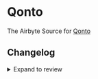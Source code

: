 # Qonto

The Airbyte Source for [Qonto](https://qonto.com)

## Changelog

<details>

  <summary>Expand to review</summary>

| Version | Date       | Pull Request                                             | Subject                           |
| :------ | :--------- | :------------------------------------------------------- | :-------------------------------- |
| 0.3.23 | 2025-08-02 | [61028](https://github.com/airbytehq/airbyte/pull/61028) | Update dependencies |
| 0.3.22 | 2025-05-24 | [60143](https://github.com/airbytehq/airbyte/pull/60143) | Update dependencies |
| 0.3.21 | 2025-05-03 | [59465](https://github.com/airbytehq/airbyte/pull/59465) | Update dependencies |
| 0.3.20 | 2025-04-27 | [59043](https://github.com/airbytehq/airbyte/pull/59043) | Update dependencies |
| 0.3.19 | 2025-04-19 | [57914](https://github.com/airbytehq/airbyte/pull/57914) | Update dependencies |
| 0.3.18 | 2025-04-05 | [57306](https://github.com/airbytehq/airbyte/pull/57306) | Update dependencies |
| 0.3.17 | 2025-03-29 | [56796](https://github.com/airbytehq/airbyte/pull/56796) | Update dependencies |
| 0.3.16 | 2025-03-22 | [56228](https://github.com/airbytehq/airbyte/pull/56228) | Update dependencies |
| 0.3.15 | 2025-03-08 | [55069](https://github.com/airbytehq/airbyte/pull/55069) | Update dependencies |
| 0.3.14 | 2025-02-23 | [54615](https://github.com/airbytehq/airbyte/pull/54615) | Update dependencies |
| 0.3.13 | 2025-02-15 | [53982](https://github.com/airbytehq/airbyte/pull/53982) | Update dependencies |
| 0.3.12 | 2025-02-08 | [53446](https://github.com/airbytehq/airbyte/pull/53446) | Update dependencies |
| 0.3.11 | 2025-02-01 | [52989](https://github.com/airbytehq/airbyte/pull/52989) | Update dependencies |
| 0.3.10 | 2025-01-25 | [52495](https://github.com/airbytehq/airbyte/pull/52495) | Update dependencies |
| 0.3.9 | 2025-01-18 | [51314](https://github.com/airbytehq/airbyte/pull/51314) | Update dependencies |
| 0.3.8 | 2024-12-28 | [50693](https://github.com/airbytehq/airbyte/pull/50693) | Update dependencies |
| 0.3.7 | 2024-12-21 | [50267](https://github.com/airbytehq/airbyte/pull/50267) | Update dependencies |
| 0.3.6 | 2024-12-14 | [49710](https://github.com/airbytehq/airbyte/pull/49710) | Update dependencies |
| 0.3.5 | 2024-12-12 | [49339](https://github.com/airbytehq/airbyte/pull/49339) | Update dependencies |
| 0.3.4 | 2024-12-11 | [49071](https://github.com/airbytehq/airbyte/pull/49071) | Starting with this version, the Docker image is now rootless. Please note that this and future versions will not be compatible with Airbyte versions earlier than 0.64 |
| 0.3.3 | 2024-11-04 | [48265](https://github.com/airbytehq/airbyte/pull/48265) | Update dependencies |
| 0.3.2 | 2024-10-29 | [47854](https://github.com/airbytehq/airbyte/pull/47854) | Update dependencies |
| 0.3.1 | 2024-10-28 | [47490](https://github.com/airbytehq/airbyte/pull/47490) | Update dependencies |
| 0.3.0 | 2024-10-06 | [46523](https://github.com/airbytehq/airbyte/pull/46523) | Migrate to Manifest-only |
| 0.2.22 | 2024-10-05 | [46414](https://github.com/airbytehq/airbyte/pull/46414) | Update dependencies |
| 0.2.21 | 2024-09-28 | [46175](https://github.com/airbytehq/airbyte/pull/46175) | Update dependencies |
| 0.2.20 | 2024-09-21 | [45752](https://github.com/airbytehq/airbyte/pull/45752) | Update dependencies |
| 0.2.19 | 2024-09-14 | [45521](https://github.com/airbytehq/airbyte/pull/45521) | Update dependencies |
| 0.2.18 | 2024-09-07 | [45242](https://github.com/airbytehq/airbyte/pull/45242) | Update dependencies |
| 0.2.17 | 2024-08-31 | [45023](https://github.com/airbytehq/airbyte/pull/45023) | Update dependencies |
| 0.2.16 | 2024-08-24 | [44721](https://github.com/airbytehq/airbyte/pull/44721) | Update dependencies |
| 0.2.15 | 2024-08-17 | [44312](https://github.com/airbytehq/airbyte/pull/44312) | Update dependencies |
| 0.2.14 | 2024-08-12 | [43766](https://github.com/airbytehq/airbyte/pull/43766) | Update dependencies |
| 0.2.13 | 2024-08-10 | [43585](https://github.com/airbytehq/airbyte/pull/43585) | Update dependencies |
| 0.2.12 | 2024-08-03 | [43159](https://github.com/airbytehq/airbyte/pull/43159) | Update dependencies |
| 0.2.11 | 2024-07-27 | [42622](https://github.com/airbytehq/airbyte/pull/42622) | Update dependencies |
| 0.2.10 | 2024-07-20 | [42147](https://github.com/airbytehq/airbyte/pull/42147) | Update dependencies |
| 0.2.9 | 2024-07-13 | [41884](https://github.com/airbytehq/airbyte/pull/41884) | Update dependencies |
| 0.2.8 | 2024-07-10 | [41542](https://github.com/airbytehq/airbyte/pull/41542) | Update dependencies |
| 0.2.7 | 2024-07-09 | [41136](https://github.com/airbytehq/airbyte/pull/41136) | Update dependencies |
| 0.2.6 | 2024-07-06 | [41006](https://github.com/airbytehq/airbyte/pull/41006) | Update dependencies |
| 0.2.5 | 2024-06-25 | [40406](https://github.com/airbytehq/airbyte/pull/40406) | Update dependencies |
| 0.2.4 | 2024-06-21 | [39944](https://github.com/airbytehq/airbyte/pull/39944) | Update dependencies |
| 0.2.3 | 2024-06-05 | [38468](https://github.com/airbytehq/airbyte/pull/38468) | Update spec |
| 0.2.2 | 2024-06-04 | [39020](https://github.com/airbytehq/airbyte/pull/39020) | [autopull] Upgrade base image to v1.2.1 |
| 0.2.1 | 2024-05-20 | [38408](https://github.com/airbytehq/airbyte/pull/38408) | [autopull] base image + poetry + up_to_date |
| 0.2.0 | 2023-10-25 | [31603](https://github.com/airbytehq/airbyte/pull/31603) | Migrate to low-code framework |
| 0.1.0 | 2022-11-14 | [17452](https://github.com/airbytehq/airbyte/pull/17452) | 🎉 New Source: Qonto [python cdk] |

</details>
